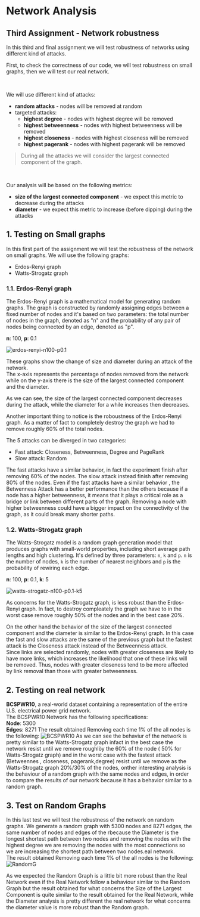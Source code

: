 # Network Analysis

## Third Assignment - Network robustness

In this third and final assignment we will test robustness of networks using different kind of attacks.

First, to check the correctness of our code, we will test robustness on small graphs, then we will test our real network.

<br>

We will use different kind of attacks:

- **random attacks** - nodes will be removed at random
- targeted attacks:
  - **highest degree** - nodes with highest degree will be removed
  - **highest betweenness** - nodes with highest betweenness will be removed
  - **highest closeness** - nodes with highest closeness will be removed
  - **highest pagerank** - nodes with highest pagerank will be removed

> During all the attacks we will consider the largest connected component of the graph.

<br>

Our analysis will be based on the following metrics:

- **size of the largest connected component** - we expect this metric to decrease during the attacks
- **diameter** - we expect this metric to increase (before dipping) during the attacks

## 1. Testing on Small graphs

In this first part of the assignment we will test the robustness of the network on small graphs. We will use the following graphs:

- Erdos-Renyi graph
- Watts-Strogatz graph

### 1.1. Erdos-Renyi graph

The Erdos-Renyi graph is a mathematical model for generating random graphs.
The graph is constructed by randomly assigning edges between a fixed number of nodes and it's based on two parameters: the total number of nodes in the graph, denoted as "n" and the probability of any pair of nodes being connected by an edge, denoted as "p".

**n**: 100, **p**: 0.1

![erdos-renyi-n100-p0.1](./src/erdos-renyi-n100-p0.1.png)
  
These graphs show the change of size and diameter during an attack of the network.  
The x-axis represents the percentage of nodes removed from the network while on the y-axis there is the size of the largest connected component and the diameter.

As we can see, the size of the largest connected component decreases during the attack, while the diameter for a while increases then decreases.

Another important thing to notice is the roboustness of the Erdos-Renyi graph. As a matter of fact to completely destroy the graph we had to remove roughly 60% of the total nodes.

The 5 attacks can be diverged in two categories:

- Fast attack: Closeness, Betweenness, Degree and PageRank
- Slow attack: Random

The fast attacks have a similar behavior, in fact the experiment finish after removing 60% of the nodes. The slow attack instead finish after removing 80% of the nodes.
Even if the fast attacks have a similar behavior , the Betwenness Attack has a better performance than the others because if a node has a higher betweenness, it means that it plays a critical role as a bridge or link between different parts of the graph. Removing a node with higher betweenness could have a bigger impact on the connectivity of the graph, as it could break many shorter paths.

### 1.2. Watts-Strogatz graph

The Watts–Strogatz model is a random graph generation model that produces graphs with small-world properties, including short average path lengths and high clustering.
It's defined by three parameters: `n`, `k` and `p`. `n` is the number of nodes, `k` is the number of nearest neighbors and `p` is the probability of rewiring each edge.  

**n**: 100, **p**: 0.1, **k**: 5

![watts-strogatz-n100-p0.1-k5](./src/watts-strogatz-n100-p0.1-k5.png)

As concerns for the Watts-Strogatz graph, is less robust than the Erdos-Renyi graph. In fact, to destroy compleately the graph we have to in the worst case remove roughly 50% of the nodes and in the best case 20%.

On the other hand the behavior of the size of the largest connected component and the diameter is similar to the Erdos-Renyi graph.
In this case the fast and slow attacks are the same of the previous graph but the fastest attack is the Closeness attack instead of the Betweenness attack.  
Since links are selected randomly, nodes with greater closeness are likely to have more links, which increases the likelihood that one of these links will be removed. Thus, nodes with greater closeness tend to be more affected by link removal than those with greater betweenness.

## 2. Testing on real network

**BCSPWR10**, a real-world dataset containing a representation of the entire U.S. electrical power grid network.  
The BCSPWR10 Network has the following specifications:  
**Node**: 5300  
**Edges**: 8271
The result obtained Removing each time 1% of the all nodes is the following:
![BCSPWR10](./src/attack_results_1percent.png)
As we can see the behaviur of the network is pretty similar to the Watts-Strogatz graph infact in the best case the network resist until we remove roughlòy the 60% of the node ( 50% for Watts-Strogatz graph) and in the worst case with the fastest attack (Betweennes , closeness, pagerank,degree) resist until we remove as the Watts-Strogatz graph 20%/30% of the nodes, onther interesting analysis is the behaviour of a random graph with the same nodes and edges, in order to compare the results of our network because it has a behavior similar to a random graph.
## 3. Test on Random Graphs 
In this last test we will test the robustness of the network on random graphs. We generate a random graph with 5300 nodes and 8271 edges, the same number of nodes and edges of the rbecause the Diameter is the longest shortest path between two nodes and removing the nodes with the highest degree we are removing the nodes with the most connections so we are increasing the shortest path between two nodes.eal network.  
The result obtained Removing each time 1% of the all nodes is the following:
![RandomG](./src/attack_result_randomGraph_1percent.png)

As we expected the Random Graph is a little bit more robust than the Real Network even if the Real Network follow a behaviour similar to the Random Graph but the result obtained for what concerns the Size of the Largest Component is quite similar to the result obtained for the Real Network, while the Diameter analysis is pretty different the real network for what concerns the diameter value is more robust than the Random graph.
